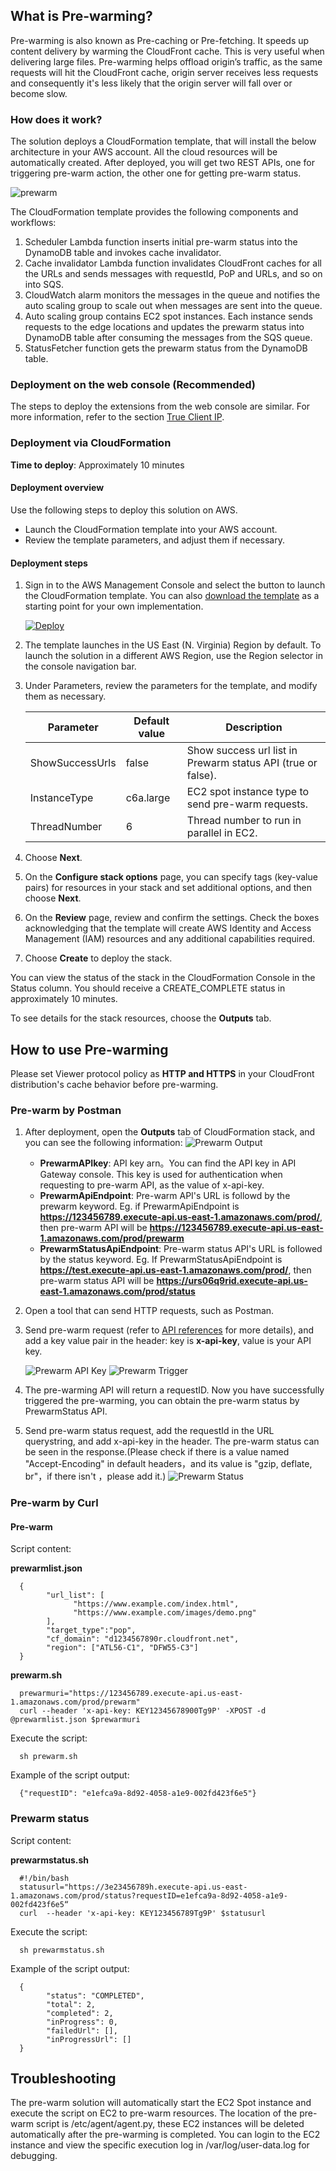 ## What is Pre-warming?
Pre-warming is also known as Pre-caching or Pre-fetching. It speeds up content delivery by warming the CloudFront cache. This is very useful when delivering large files. Pre-warming helps offload origin’s traffic, as the same requests will hit the CloudFront cache, origin server receives less requests and consequently it's less likely that the origin server will fall over or become slow. 

### How does it work?
The solution deploys a CloudFormation template, that will install the below architecture in your AWS account. All the cloud resources will be automatically created. After deployed, you will get two REST APIs, one for triggering pre-warm action, the other one for getting pre-warm status.

![prewarm](../../images/prewarm-arch.png)


The CloudFormation template provides the following components and workflows:

1. Scheduler Lambda function inserts initial pre-warm status into the DynamoDB table and invokes cache invalidator.
2. Cache invalidator Lambda function invalidates CloudFront caches for all the URLs and sends messages with requestId, PoP and URLs, and so on into SQS.
3. CloudWatch alarm monitors the messages in the queue and notifies the auto scaling group to scale out when messages are sent into the queue.
4. Auto scaling group contains EC2 spot instances. Each instance sends requests to the edge locations and updates the prewarm status into DynamoDB table after consuming the messages from the SQS queue.
5. StatusFetcher function gets the prewarm status from the DynamoDB table.


### Deployment on the web console (Recommended)

The steps to deploy the extensions from the web console are similar. For more information, refer to the section [True Client IP](true-client-ip.md).

### Deployment via CloudFormation
 
**Time to deploy**: Approximately 10 minutes

#### Deployment overview

Use the following steps to deploy this solution on AWS.

- Launch the CloudFormation template into your AWS account.
- Review the template parameters, and adjust them if necessary.

#### Deployment steps

1. Sign in to the AWS Management Console and select the button to launch the CloudFormation template. You can also [download the template](https://aws-gcr-solutions.s3.amazonaws.com/Aws-cloudfront-extensions/latest/custom-domain/PrewarmStack.template.json) as a starting point for your own implementation.

      [![Deploy](../../images/deploy_button.png)](https://console.aws.amazon.com/cloudformation/home?region=us-east-1#/stacks/new?stackName=prewarm&templateURL=https://aws-gcr-solutions.s3.amazonaws.com/Aws-cloudfront-extensions/latest/custom-domain/PrewarmStack.template.json)


2. The template launches in the US East (N. Virginia) Region by default. To launch the solution in a different AWS Region, use the Region selector in the console navigation bar.

3. Under Parameters, review the parameters for the template, and modify them as necessary.

      | Parameter | Default value | Description |
      |-----------|---------------|---------|
      | ShowSuccessUrls | false | Show success url list in Prewarm status API (true or false). |
      | InstanceType | c6a.large | EC2 spot instance type to send pre-warm requests. |
      | ThreadNumber | 6 | Thread number to run in parallel in EC2. |
  

4. Choose **Next**.
5. On the **Configure stack options** page, you can specify tags (key-value pairs) for resources in your stack and set additional options, and then choose **Next**.
6. On the **Review** page, review and confirm the settings. Check the boxes acknowledging that the template will create AWS Identity and Access Management (IAM) resources and any additional capabilities required.
7. Choose **Create** to deploy the stack. 

You can view the status of the stack in the CloudFormation Console in the Status column. You should receive a CREATE_COMPLETE status in approximately 10 minutes.

To see details for the stack resources, choose the **Outputs** tab. 


## How to use Pre-warming

Please set Viewer protocol policy as **HTTP and HTTPS** in your CloudFront distribution's cache behavior before pre-warming.

### Pre-warm by Postman

1. After deployment, open the **Outputs** tab of CloudFormation stack, and you can see the following information:
    ![Prewarm Output](../../images/prewarm_output.png)

    - **PrewarmAPIkey**: API key arn。You can find the API key in API Gateway console. This key is used for authentication when requesting to pre-warm API, as the value of x-api-key.
    - **PrewarmApiEndpoint**: Pre-warm API's URL is followd by the prewarm keyword. Eg. if PrewarmApiEndpoint is **https://123456789.execute-api.us-east-1.amazonaws.com/prod/**, then pre-warm API will be **https://123456789.execute-api.us-east-1.amazonaws.com/prod/prewarm**
    - **PrewarmStatusApiEndpoint**: Pre-warm status API's URL is followed by the status keyword. Eg. If PrewarmStatusApiEndpoint is **https://test.execute-api.us-east-1.amazonaws.com/prod/**, then pre-warm status API will be **https://urs06q9rid.execute-api.us-east-1.amazonaws.com/prod/status**
2. Open a tool that can send HTTP requests, such as Postman.
3. Send pre-warm request (refer to [API references](../api-reference-guide/extension-repository.md#pre-warming) for more details), and add a key value pair in the header: key is **x-api-key**, value is your API key.

    ![Prewarm API Key](../images/prewarm_apikey.png)
    ![Prewarm Trigger](../images/prewarm_trigger_new.png)

4. The pre-warming API will return a requestID. Now you have successfully triggered the pre-warming, you can obtain the pre-warm status by PrewarmStatus API.
5. Send pre-warm status request, add the requestId in the URL querystring, and add x-api-key in the header. The pre-warm status can be seen in the response.(Please check if there is a value named "Accept-Encoding" in default headers，and its value is "gzip, deflate, br"，if there isn't ，please add it.)
    ![Prewarm Status](../images/prewarm_status.png)


### Pre-warm by Curl

#### Pre-warm

Script content:

**prewarmlist.json**

      {
            "url_list": [
                  "https://www.example.com/index.html",
                  "https://www.example.com/images/demo.png"
            ],
            "target_type":"pop",
            "cf_domain": "d1234567890r.cloudfront.net",
            "region": ["ATL56-C1", "DFW55-C3"]
      }


**prewarm.sh**


      prewarmuri="https://123456789.execute-api.us-east-1.amazonaws.com/prod/prewarm"
      curl --header 'x-api-key: KEY12345678900Tg9P' -XPOST -d @prewarmlist.json $prewarmuri


Execute the script:

      sh prewarm.sh


Example of the script output:

      {"requestID": "e1efca9a-8d92-4058-a1e9-002fd423f6e5"}


### Prewarm status 

Script content:

**prewarmstatus.sh**

      #!/bin/bash
      statusurl="https://3e23456789h.execute-api.us-east-1.amazonaws.com/prod/status?requestID=e1efca9a-8d92-4058-a1e9-002fd423f6e5“
      curl  --header 'x-api-key: KEY123456789Tg9P' $statusurl

Execute the script:

      sh prewarmstatus.sh

Example of the script output:

      {
            "status": "COMPLETED",
            "total": 2,
            "completed": 2,
            "inProgress": 0,
            "failedUrl": [],
            "inProgressUrl": []
      }


## Troubleshooting

The pre-warm solution will automatically start the EC2 Spot instance and execute the script on EC2 to pre-warm resources. The location of the pre-warm script is /etc/agent/agent.py, these EC2 instances will be deleted automatically after the pre-warming is completed. You can login to the EC2 instance and view the specific execution log in /var/log/user-data.log for debugging.



